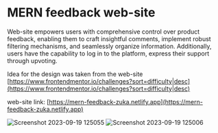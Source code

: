 # MERN feedback web-site 

Web-site empowers users with comprehensive control over product feedback, enabling them to craft insightful comments, implement robust filtering mechanisms, and seamlessly organize information. Additionally, users have the capability to log in to the platform, express their support through upvoting.

Idea for the design was taken from the web-site [https://www.frontendmentor.io/challenges?sort=difficulty|desc](https://www.frontendmentor.io/challenges?sort=difficulty|desc)

web-site link: [https://mern-feedback-zuka.netlify.app](https://mern-feedback-zuka.netlify.app)


![Screenshot 2023-09-19 125055](https://github.com/justzuka/mern-feedback-frotend/assets/72873161/d6a55a69-b509-4441-a706-e5a06c5981db)
![Screenshot 2023-09-19 125006](https://github.com/justzuka/mern-feedback-frotend/assets/72873161/c22acb44-f9af-4fa7-8592-5ce5b1d93277)
